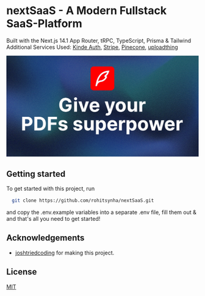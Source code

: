 # nextSaaS - A Modern Fullstack SaaS-Platform

Built with the Next.js 14.1 App Router, tRPC, TypeScript, Prisma & Tailwind\
Additional Services Used: [Kinde Auth](https://www.kinde.com), [Stripe](https://www.stripe.com), [Pinecone](https://app.pinecone.io/), [uploadthing](https://uploadthing.com/)

![Project Image](https://github.com/rohitsynha/nextSaaS/blob/master/public/thumbnail.png)

## Getting started

To get started with this project, run

```bash
  git clone https://github.com/rohitsynha/nextSaaS.git
```

and copy the .env.example variables into a separate .env file, fill them out & and that's all you need to get started!


## Acknowledgements

- [joshtriedcoding](https://link.joshtriedcoding.com/kinde) for making this project.

## License

[MIT](https://choosealicense.com/licenses/mit/)
